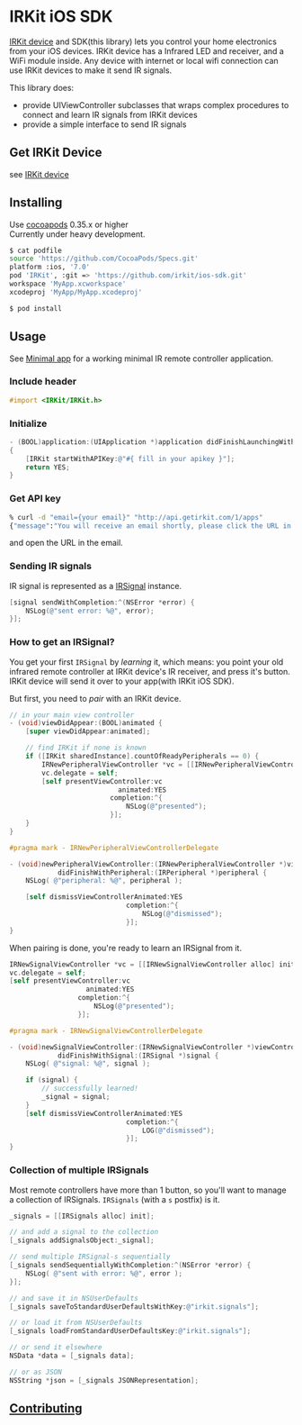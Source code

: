 IRKit iOS SDK
===

[IRKit device](https://github.com/irkit/device) and SDK(this library) lets you control your home electronics from your iOS devices.
IRKit device has a Infrared LED and receiver, and a WiFi module inside.
Any device with internet or local wifi connection can use IRKit devices to make it send IR signals.

This library does:
* provide UIViewController subclasses that wraps complex procedures to connect and learn IR signals from IRKit devices
* provide a simple interface to send IR signals

## Get IRKit Device

see [IRKit device](https://github.com/irkit/device)

## Installing

Use [cocoapods](http://cocoapods.org/) 0.35.x or higher  
Currently under heavy development.

```sh
$ cat podfile
source 'https://github.com/CocoaPods/Specs.git'
platform :ios, '7.0'
pod 'IRKit', :git => 'https://github.com/irkit/ios-sdk.git'
workspace 'MyApp.xcworkspace'
xcodeproj 'MyApp/MyApp.xcodeproj'

$ pod install
```

## Usage

See [Minimal app](https://github.com/irkit/ios-sdk/tree/master/Minimal/Minimal) for a working minimal IR remote controller application.

### Include header

```objective-c
#import <IRKit/IRKit.h>
```

### Initialize

```objective-c
- (BOOL)application:(UIApplication *)application didFinishLaunchingWithOptions:(NSDictionary *)launchOptions
{
    [IRKit startWithAPIKey:@"#{ fill in your apikey }"];
    return YES;
}
```

### Get API key

```sh
% curl -d "email={your email}" "http://api.getirkit.com/1/apps"
{"message":"You will receive an email shortly, please click the URL in it to get an apikey"}
```

and open the URL in the email.

### Sending IR signals

IR signal is represented as a  [IRSignal](https://github.com/irkit/ios-sdk/blob/master/IRKit/IRKit/IRSignal.h) instance.

```objective-c
[signal sendWithCompletion:^(NSError *error) {
    NSLog(@"sent error: %@", error);
}];
```

### How to get an IRSignal?

You get your first `IRSignal` by *learning* it, which means: you point your old infrared remote controller at IRKit device's IR receiver, and press it's button.
IRKit device will send it over to your app(with IRKit iOS SDK).

But first, you need to *pair* with an IRKit device.

```objective-c
// in your main view controller
- (void)viewDidAppear:(BOOL)animated {
    [super viewDidAppear:animated];

    // find IRKit if none is known
    if ([IRKit sharedInstance].countOfReadyPeripherals == 0) {
        IRNewPeripheralViewController *vc = [[IRNewPeripheralViewController alloc] init];
        vc.delegate = self;
        [self presentViewController:vc
                           animated:YES
                         completion:^{
                             NSLog(@"presented");
                         }];
    }
}

#pragma mark - IRNewPeripheralViewControllerDelegate

- (void)newPeripheralViewController:(IRNewPeripheralViewController *)viewController
            didFinishWithPeripheral:(IRPeripheral *)peripheral {
    NSLog( @"peripheral: %@", peripheral );

    [self dismissViewControllerAnimated:YES
                             completion:^{
                                 NSLog(@"dismissed");
                             }];
}
```

When pairing is done, you're ready to learn an IRSignal from it.

```objective-c
IRNewSignalViewController *vc = [[IRNewSignalViewController alloc] init];
vc.delegate = self;
[self presentViewController:vc
                   animated:YES
                 completion:^{
                     NSLog(@"presented");
                 }];

#pragma mark - IRNewSignalViewControllerDelegate

- (void)newSignalViewController:(IRNewSignalViewController *)viewController
            didFinishWithSignal:(IRSignal *)signal {
    NSLog( @"signal: %@", signal );

    if (signal) {
        // successfully learned!
        _signal = signal;
    }
    [self dismissViewControllerAnimated:YES
                             completion:^{
                                 LOG(@"dismissed");
                             }];
}

```

### Collection of multiple IRSignals

Most remote controllers have more than 1 button, so you'll want to manage a collection of IRSignals.
`IRSignals` (with a `s` postfix) is it.

```objective-c
_signals = [[IRSignals alloc] init];

// and add a signal to the collection
[_signals addSignalsObject:_signal];

// send multiple IRSignal-s sequentially
[_signals sendSequentiallyWithCompletion:^(NSError *error) {
    NSLog( @"sent with error: %@", error );
}];

// and save it in NSUserDefaults
[_signals saveToStandardUserDefaultsWithKey:@"irkit.signals"];

// or load it from NSUserDefaults
[_signals loadFromStandardUserDefaultsKey:@"irkit.signals"];

// or send it elsewhere
NSData *data = [_signals data];

// or as JSON
NSString *json = [_signals JSONRepresentation];
```

## [Contributing](Contributing.md)

